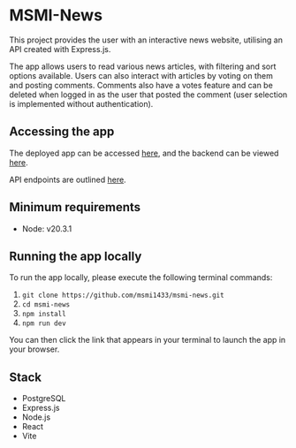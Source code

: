 # MSMI-News

This project provides the user with an interactive news website, utilising an API created with Express.js.

The app allows users to read various news articles, with filtering and sort options available. Users can also interact with articles by voting on them and posting comments. Comments also have a votes feature and can be deleted when logged in as the user that posted the comment (user selection is implemented without authentication).

## Accessing the app

The deployed app can be accessed [here](https://msmi-news.netlify.app/), and the backend can be viewed [here](https://github.com/msmi1433/nc-news-project).

API endpoints are outlined [here](https://msmi-news.onrender.com/api/).

## Minimum requirements

- Node: v20.3.1

## Running the app locally

To run the app locally, please execute the following terminal commands:

1. `git clone https://github.com/msmi1433/msmi-news.git`
2. `cd msmi-news`
3. `npm install`
4. `npm run dev`

You can then click the link that appears in your terminal to launch the app in your browser.

## Stack

- PostgreSQL
- Express.js
- Node.js
- React
- Vite
